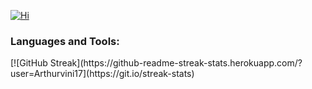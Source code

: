 [![Hi](https://www.google.com/url?sa=i&url=https%3A%2F%2Ftwitter.com%2FCloverPortal%2Fstatus%2F1377720687910076427&psig=AOvVaw0UXePBQBKYNVGc7cvJWyDR&ust=1687491892208000&source=images&cd=vfe&ved=0CBEQjRxqFwoTCKi7j7H71f8CFQAAAAAdAAAAABAS)](https://github.com/Arthurvini17)

<h3 align="left">Languages and Tools:</h3>

<p align="left"> <a href="https://www.cprogramming.com/" target="_blank">  </a> </p>
[![GitHub Streak](https://github-readme-streak-stats.herokuapp.com/?user=Arthurvini17](https://git.io/streak-stats)

<!--
**Arthurvini17/Arthurvini17** is a ✨ _special_ ✨ repository because its `README.md` (this file) appears on your GitHub profile.

Here are some ideas to get you started:

- 🔭 I’m currently working on ...
- 🌱 I’m currently learning ...
- 👯 I’m looking to collaborate on ...
- 🤔 I’m looking for help with ...
- 💬 Ask me about ...
- 📫 How to reach me: ...
- 😄 Pronouns: ...
- ⚡ Fun fact: ...
-->
